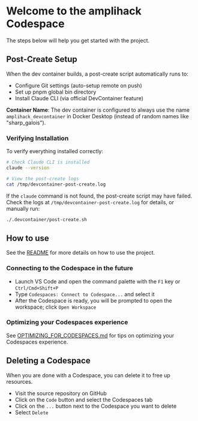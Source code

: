 # Welcome to the amplihack Codespace

The steps below will help you get started with the project.

## Post-Create Setup

When the dev container builds, a post-create script automatically runs to:
- Configure Git settings (auto-setup remote on push)
- Set up pnpm global bin directory
- Install Claude CLI (via official DevContainer feature)

**Container Name**: The dev container is configured to always use the name `amplihack_devcontainer` in Docker Desktop (instead of random names like "sharp_galois").

### Verifying Installation

To verify everything installed correctly:

```bash
# Check Claude CLI is installed
claude --version

# View the post-create logs
cat /tmp/devcontainer-post-create.log
```

If the `claude` command is not found, the post-create script may have failed. Check the logs at `/tmp/devcontainer-post-create.log` for details, or manually run:

```bash
./.devcontainer/post-create.sh
```

## How to use

See the [README](../README.md) for more details on how to use the project.

### Connecting to the Codespace in the future

- Launch VS Code and open the command palette with the `F1` key or `Ctrl/Cmd+Shift+P`
- Type `Codespaces: Connect to Codespace...` and select it
- After the Codespace is ready, you will be prompted to open the workspace; click `Open Workspace`

### Optimizing your Codespaces experience

See [OPTIMIZING_FOR_CODESPACES.md](./OPTIMIZING_FOR_CODESPACES.md) for tips on optimizing your Codespaces experience.

## Deleting a Codespace

When you are done with a Codespace, you can delete it to free up resources.

- Visit the source repository on GitHub
- Click on the `Code` button and select the Codespaces tab
- Click on the `...` button next to the Codespace you want to delete
- Select `Delete`
